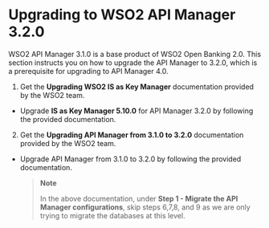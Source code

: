# Upgrading to WSO2 API Manager 3.2.0

WSO2 API Manager 3.1.0 is a base product of WSO2 Open Banking 2.0. This section instructs you on how to upgrade the API
Manager to 3.2.0, which is a prerequisite for upgrading to API Manager 4.0.

1. Get the **Upgrading WSO2 IS as Key Manager** documentation provided by the WSO2 team.

 - Upgrade **IS as Key Manager 5.10.0** for API Manager 3.2.0 by following the provided documentation.

2. Get the **Upgrading API Manager from 3.1.0 to 3.2.0** documentation provided by the WSO2 team.

- Upgrade API Manager from 3.1.0 to 3.2.0 by following the provided documentation.

    >**Note**
    >
    >   In the above documentation, under **Step 1 - Migrate the API Manager configurations**,
        skip steps 6,7,8, and 9 as we are only trying to migrate the databases at this level.

